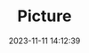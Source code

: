 ---
weight: 1
images:
- /images/edited/179.jpeg
title: Picture
date: 2023-11-11 14:12:39
tags: [luminar neo,work,cat]
---
